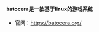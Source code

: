 <!--
 * @Author: findnr
 * @Date: 2024-05-26 12:22:28
 * @LastEditors: findnr
 * @LastEditTime: 2024-05-26 12:23:46
 * @Description: 
-->
#### batocera是一款基于linux的游戏系统
- 官网：https://batocera.org/
